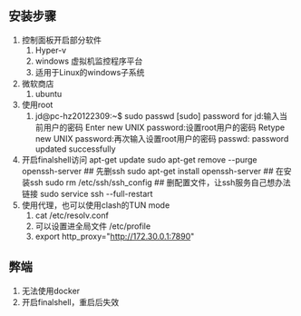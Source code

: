 ## 安装步骤
1. 控制面板开启部分软件
    1. Hyper-v
    2. windows 虚拟机监控程序平台
    3. 适用于Linux的windows子系统
2. 微软商店
    1. ubuntu
3. 使用root
    1. jd@pc-hz20122309:~$ sudo passwd
       [sudo] password for jd:输入当前用户的密码
       Enter new UNIX password:设置root用户的密码
       Retype new UNIX password:再次输入设置root用户的密码
       passwd: password updated successfully
4. 开启finalshell访问
   apt-get update
   sudo apt-get remove --purge openssh-server   ## 先删ssh
   sudo apt-get install openssh-server          ## 在安装ssh
   sudo rm /etc/ssh/ssh_config                  ## 删配置文件，让ssh服务自己想办法链接
   sudo service ssh --full-restart
5. 使用代理，也可以使用clash的TUN mode
    1. cat /etc/resolv.conf
    2. 可以设置进全局文件 /etc/profile
    3. export http_proxy="http://172.30.0.1:7890"

## 弊端
1. 无法使用docker
2. 开启finalshell，重启后失效